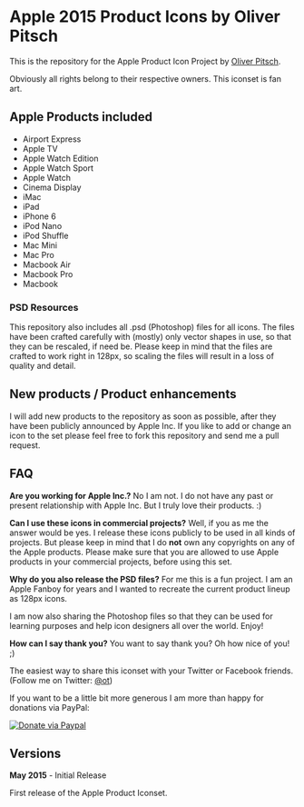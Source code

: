 # Apple 2015 Product Icons by Oliver Pitsch

This is the repository for the Apple Product Icon Project by [Oliver Pitsch](www.addictedtocoffee.de).

Obviously all rights belong to their respective owners. This iconset is fan art.

## Apple Products included

* Airport Express
* Apple TV
* Apple Watch Edition
* Apple Watch Sport
* Apple Watch
* Cinema Display
* iMac
* iPad
* iPhone 6
* iPod Nano
* iPod Shuffle
* Mac Mini
* Mac Pro
* Macbook Air
* Macbook Pro
* Macbook


### PSD Resources

This repository also includes all .psd (Photoshop) files for all icons. The files have been crafted carefully with (mostly) only vector shapes in use, so that they can be rescaled, if need be. Please keep in mind that the files are crafted to work right in 128px, so scaling the files will result in a loss of quality and detail.
  
## New products / Product enhancements

I will add new products to the repository as soon as possible, after they have been publicly announced by Apple Inc. If you like to add or change an icon to the set please feel free to fork this repository and send me a pull request.

## FAQ

__Are you working for Apple Inc.?__
No I am not. I do not have any past or present relationship with Apple Inc. But I truly love their products. :)

__Can I use these icons in commercial projects?__
Well, if you as me the answer would be yes. I release these icons publicly to be used in all kinds of projects. But please keep in mind that I do __not__ own any copyrights on any of the Apple products. Please make sure that you are allowed to use Apple products in your commercial projects, before using this set.

__Why do you also release the PSD files?__
For me this is a fun project. I am an Apple Fanboy for years and I wanted to recreate the current product lineup as 128px icons.

I am now also sharing the Photoshop files so that they can be used for learning purposes and help icon designers all over the world. Enjoy!

__How can I say thank you?__
You want to say thank you? Oh how nice of you! ;) 

The easiest way to share this iconset with your Twitter or Facebook friends. (Follow me on Twitter: [@ot](http://twitter.com/ot))

If you want to be a little bit more generous I am more than happy for donations via PayPal:

[![Donate via Paypal](https://www.paypalobjects.com/en_US/i/btn/btn_donateCC_LG.gif "Donate via Paypal")](https://www.paypal.com/cgi-bin/webscr?cmd=_s-xclick&hosted_button_id=FK7BCVSECP7JC)


## Versions

__May 2015__ - Initial Release

First release of the Apple Product Iconset.

